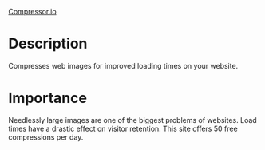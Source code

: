 [Compressor.io](https://compressor.io)

# Description
Compresses web images for improved loading times on your website. 

# Importance
Needlessly large images are one of the biggest problems of websites. Load times have a drastic effect on visitor retention. This site offers 50 free compressions per day. 